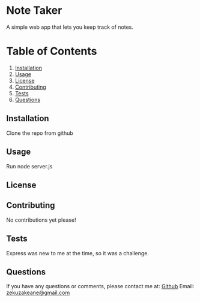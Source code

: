 # Note Taker

A simple web app that lets you keep track of notes.

# Table of Contents
1. [Installation](#installation)
2. [Usage](#usage)
3. [License](#license)
4. [Contributing](#contributing)
5. [Tests](#tests)
6. [Questions](#questions)

## Installation
Clone the repo from github

## Usage
Run node server.js

## License


## Contributing
No contributions yet please!

## Tests
Express was new to me at the time, so it was a challenge.

## Questions
If you have any questions or comments, please contact me at:
[Github](https://github.com/ZekuzaKeane)
Email: zekuzakeane@gmail.com
